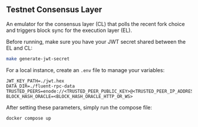 ## Testnet Consensus Layer

An emulator for the consensus layer (CL) that polls the recent fork choice and triggers block sync for the execution layer (EL).

Before running, make sure you have your JWT secret shared between the EL and CL:

```bash
make generate-jwt-secret
```

For a local instance, create an `.env` file to manage your variables:

```text
JWT_KEY_PATH=./jwt.hex
DATA_DIR=./fluent-rpc-data
TRUSTED_PEERS=enode://<TRUSTED_PEER_PUBLIC_KEY>@<TRUSTED_PEER_IP_ADDRESS>:30303
BLOCK_HASH_ORACLE=<BLOCK_HASH_ORACLE_HTTP_OR_WS>
```

After setting these parameters, simply run the compose file:

```bash
docker compose up
```
